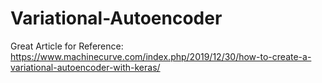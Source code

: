 # Variational-Autoencoder
Great Article for Reference: https://www.machinecurve.com/index.php/2019/12/30/how-to-create-a-variational-autoencoder-with-keras/
